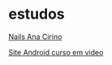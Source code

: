 # estudos
 
<a href="https://arthurrodrigues1.github.io/estudos/Nails%20Ana%20Cirino/1Home.html">Nails Ana Cirino</a>

<a href="https://arthurrodrigues1.github.io/estudos/d10/">Site Android curso em video</a>